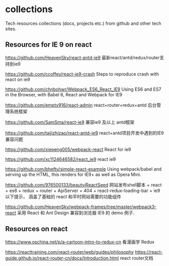 # collections
Tech resources collections (docs, projects etc.) from github and other tech sites.

## Resources for IE 9 on react

https://github.com/HeavenSky/react-antd-ie9
最新react/antd/redux/router支持到ie9

https://github.com/ccoffey/react-ie9-crash
Steps to reproduce crash with react on ie9

https://github.com/chnbohwr/Webpack_ES6_React_IE9
Using ES6 and ES7 in the Browser, with Babel 6, React and Webpack for IE9

https://github.com/empty916/react-admin
react+router+redux+antd 后台管理系统框架

https://github.com/SamSma/react-ie9
兼容ie9 及以上 antd框架

https://github.com/taijizhizao/react-antd-ie9
react+antd项目开发中遇到的IE9兼容问题

https://github.com/xiepeng005/webpack-react
React for ie9

https://github.com/xc1124646582/react_ie9
react ie9

https://github.com/bhefty/simple-react-example
Using webpack/babel and serving up the HTML, this renders for IE9+ as well as Opera Mini.

https://github.com/976500133/beautyiReactSeed
网站发布shell脚本 + react + es6 + redux + router + ApiServer + 404 + react-redux-loading-bar + ie9 以下提示， 涵盖了基础的 react 和平时网站需要的功能组件

https://github.com/HeavenSky/webpack-frames/tree/master/webpack3-react
采用 React 和 Ant Design 兼容到浏览器 IE9 的 demo 例子.

## Resources on react
https://www.oschina.net/p/a-cartoon-intro-to-redux-cn
看漫画学 Redux

https://reacttraining.com/react-router/web/guides/philosophy
https://react-guide.github.io/react-router-cn/docs/Introduction.html
react router文档


